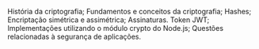 História da criptografia;
Fundamentos e conceitos da criptografia;
Hashes;
Encriptação simétrica e assimétrica;
Assinaturas.
Token JWT;
Implementações utilizando o módulo crypto do Node.js;
Questões relacionadas à segurança de aplicações.

